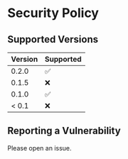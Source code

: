 # Security Policy

## Supported Versions

| Version | Supported          |
| ------- | ------------------ |
| 0.2.0   | :white_check_mark: |
| 0.1.5   | :x:                |
| 0.1.0   | :white_check_mark: |
| < 0.1   | :x:                |

## Reporting a Vulnerability

Please open an issue.
